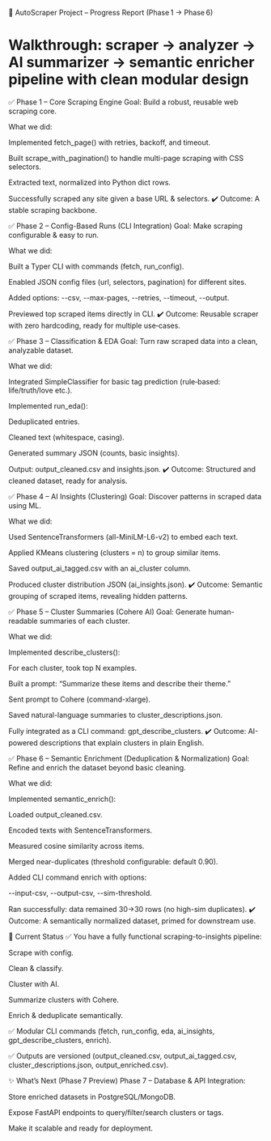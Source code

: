 🚀 AutoScraper Project – Progress Report (Phase 1 → Phase 6)

# Walkthrough: scraper → analyzer → AI summarizer → semantic enricher pipeline with clean modular design

✅ Phase 1 – Core Scraping Engine
Goal: Build a robust, reusable web scraping core.

What we did:

Implemented fetch_page() with retries, backoff, and timeout.

Built scrape_with_pagination() to handle multi-page scraping with CSS selectors.

Extracted text, normalized into Python dict rows.

Successfully scraped any site given a base URL & selectors.
✔️ Outcome: A stable scraping backbone.

✅ Phase 2 – Config-Based Runs (CLI Integration)
Goal: Make scraping configurable & easy to run.

What we did:

Built a Typer CLI with commands (fetch, run_config).

Enabled JSON config files (url, selectors, pagination) for different sites.

Added options: --csv, --max-pages, --retries, --timeout, --output.

Previewed top scraped items directly in CLI.
✔️ Outcome: Reusable scraper with zero hardcoding, ready for multiple use‑cases.

✅ Phase 3 – Classification & EDA
Goal: Turn raw scraped data into a clean, analyzable dataset.

What we did:

Integrated SimpleClassifier for basic tag prediction (rule‑based: life/truth/love etc.).

Implemented run_eda():

Deduplicated entries.

Cleaned text (whitespace, casing).

Generated summary JSON (counts, basic insights).

Output: output_cleaned.csv and insights.json.
✔️ Outcome: Structured and cleaned dataset, ready for analysis.

✅ Phase 4 – AI Insights (Clustering)
Goal: Discover patterns in scraped data using ML.

What we did:

Used SentenceTransformers (all-MiniLM-L6-v2) to embed each text.

Applied KMeans clustering (clusters = n) to group similar items.

Saved output_ai_tagged.csv with an ai_cluster column.

Produced cluster distribution JSON (ai_insights.json).
✔️ Outcome: Semantic grouping of scraped items, revealing hidden patterns.

✅ Phase 5 – Cluster Summaries (Cohere AI)
Goal: Generate human-readable summaries of each cluster.

What we did:

Implemented describe_clusters():

For each cluster, took top N examples.

Built a prompt: “Summarize these items and describe their theme.”

Sent prompt to Cohere (command-xlarge).

Saved natural-language summaries to cluster_descriptions.json.

Fully integrated as a CLI command: gpt_describe_clusters.
✔️ Outcome: AI-powered descriptions that explain clusters in plain English.

✅ Phase 6 – Semantic Enrichment (Deduplication & Normalization)
Goal: Refine and enrich the dataset beyond basic cleaning.

What we did:

Implemented semantic_enrich():

Loaded output_cleaned.csv.

Encoded texts with SentenceTransformers.

Measured cosine similarity across items.

Merged near-duplicates (threshold configurable: default 0.90).

Added CLI command enrich with options:

--input-csv, --output-csv, --sim-threshold.

Ran successfully: data remained 30→30 rows (no high-sim duplicates).
✔️ Outcome: A semantically normalized dataset, primed for downstream use.

🌟 Current Status
✅ You have a fully functional scraping-to-insights pipeline:

Scrape with config.

Clean & classify.

Cluster with AI.

Summarize clusters with Cohere.

Enrich & deduplicate semantically.

✅ Modular CLI commands (fetch, run_config, eda, ai_insights, gpt_describe_clusters, enrich).

✅ Outputs are versioned (output_cleaned.csv, output_ai_tagged.csv, cluster_descriptions.json, output_enriched.csv).

✨ What’s Next (Phase 7 Preview)
Phase 7 – Database & API Integration:

Store enriched datasets in PostgreSQL/MongoDB.

Expose FastAPI endpoints to query/filter/search clusters or tags.

Make it scalable and ready for deployment.
